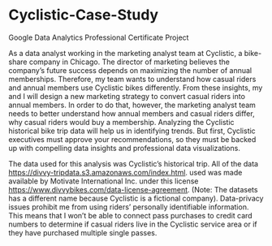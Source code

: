 # Cyclistic-Case-Study
Google Data Analytics Professional Certificate Project

As a data analyst working in the marketing analyst team at Cyclistic, a bike-share company in Chicago. The director of marketing believes the company’s future success depends on maximizing the number of annual memberships. Therefore, my team wants to understand how casual riders and annual members use Cyclistic bikes differently. From these insights, my and I will design a new marketing strategy to convert casual riders into annual members.
 In order to do that, however, the marketing analyst team needs to better understand how annual members and casual riders differ, why casual riders would buy a membership. Analyzing the Cyclistic historical bike trip data will help us in identifying trends. But first, Cyclistic executives must approve your recommendations, so they must be backed up with compelling data insights and professional data visualizations.

The data used for this analysis was Cyclistic’s historical trip. All of the data https://divvy-tripdata.s3.amazonaws.com/index.html.  used  was made available by Motivate International Inc. under this license https://www.divvybikes.com/data-license-agreement. (Note: The datasets has a different name because Cyclistic is a fictional company). Data-privacy issues prohibit me from using riders’ personally identifiable information. This means that I won’t be able to connect pass purchases to credit card numbers to determine if casual riders live in the Cyclistic service area or if they have purchased multiple single passes.
